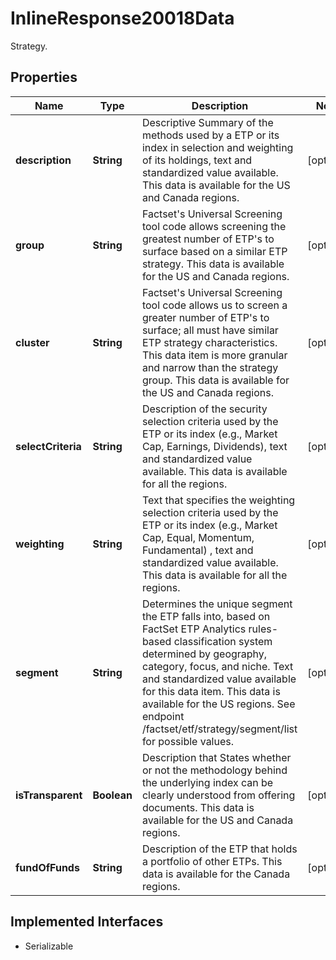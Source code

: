 

# InlineResponse20018Data

Strategy.

## Properties

Name | Type | Description | Notes
------------ | ------------- | ------------- | -------------
**description** | **String** | Descriptive Summary of the methods used by a ETP or its index in selection and weighting of its holdings, text and standardized value available.  This data is available for the US and Canada regions. |  [optional]
**group** | **String** | Factset&#39;s Universal Screening tool code allows screening the greatest number of ETP&#39;s to surface based on a similar ETP strategy. This data is available for the US and Canada regions. |  [optional]
**cluster** | **String** | Factset&#39;s Universal Screening tool code allows us to screen a greater number of ETP&#39;s to surface; all must have similar ETP strategy characteristics. This data item is more granular and narrow than the strategy group. This data is available for the US and Canada regions. |  [optional]
**selectCriteria** | **String** | Description of the security selection criteria used by the ETP or its index (e.g., Market Cap, Earnings, Dividends), text and standardized value available. This data is available for all the regions. |  [optional]
**weighting** | **String** | Text that specifies the weighting selection criteria used by the ETP or its index (e.g., Market Cap, Equal, Momentum, Fundamental) , text and standardized value available. This data is available for all the regions. |  [optional]
**segment** | **String** | Determines the unique segment the ETP falls into, based on FactSet ETP Analytics rules-based classification system determined by geography, category, focus, and niche. Text and standardized value available for this data item. This data is available for the US regions. See endpoint /factset/etf/strategy/segment/list for possible values. |  [optional]
**isTransparent** | **Boolean** | Description that States whether or not the methodology behind the underlying index can be clearly understood from offering documents. This data is available for the US and Canada regions. |  [optional]
**fundOfFunds** | **String** | Description of the ETP that holds a portfolio of other ETPs. This data is available for the Canada regions. |  [optional]


## Implemented Interfaces

* Serializable


